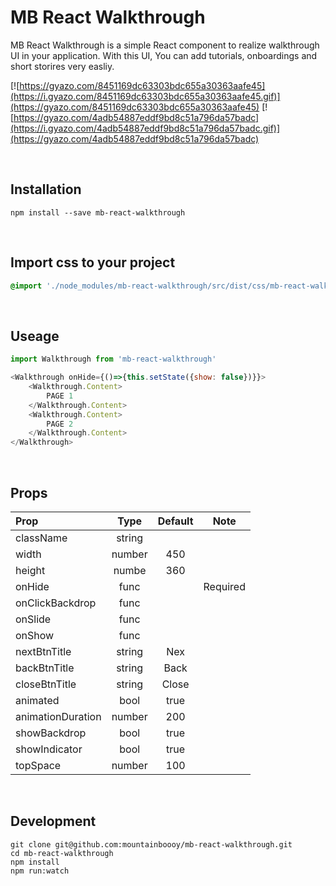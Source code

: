 # MB React Walkthrough

MB React Walkthrough is a simple React component to realize walkthrough UI in your application. With this UI, You can add tutorials, onboardings and short storires very easliy.

[![https://gyazo.com/8451169dc63303bdc655a30363aafe45](https://i.gyazo.com/8451169dc63303bdc655a30363aafe45.gif)](https://gyazo.com/8451169dc63303bdc655a30363aafe45)
[![https://gyazo.com/4adb54887eddf9bd8c51a796da57badc](https://i.gyazo.com/4adb54887eddf9bd8c51a796da57badc.gif)](https://gyazo.com/4adb54887eddf9bd8c51a796da57badc)

<br/>

## Installation

```
npm install --save mb-react-walkthrough
```

<br/>

## Import css to your project

```css
@import './node_modules/mb-react-walkthrough/src/dist/css/mb-react-walkthrough'
```

<br/>

## Useage

```javascript
import Walkthrough from 'mb-react-walkthrough'

<Walkthrough onHide={()=>{this.setState({show: false})}}>
    <Walkthrough.Content>
    	PAGE 1
    </Walkthrough.Content>
    <Walkthrough.Content>
    	PAGE 2
    </Walkthrough.Content>
</Walkthrough>

```

<br/>

## Props

| Prop            | Type         | Default      | Note         |
|:----------------|:------------:|:------------:|:------------:|
| className       | string       |              |              |
| width           | number       | 450          |              |
| height          | numbe        | 360          |              |
| onHide          | func         |              | Required     |
| onClickBackdrop | func         |              |              |
| onSlide         | func         |              |              |
| onShow          | func         |              |              |
| nextBtnTitle    | string       | Nex          |              |
| backBtnTitle    | string       | Back         |              |
| closeBtnTitle   | string       | Close        |              |
| animated        | bool         | true         |              |
| animationDuration| number      | 200          |              |
| showBackdrop    | bool         | true         |              |
| showIndicator   | bool         | true         |              |
| topSpace        | number       | 100          |              |


<br/>

## Development

```
git clone git@github.com:mountainboooy/mb-react-walkthrough.git
cd mb-react-walkthrough
npm install
npm run:watch
```

